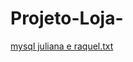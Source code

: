 # Projeto-Loja-

[mysql juliana e raquel.txt](https://github.com/user-attachments/files/19263101/mysql.juliana.e.raquel.txt)



